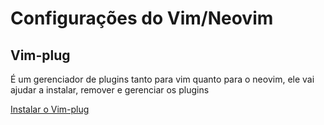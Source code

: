 # Configurações do Vim/Neovim

## Vim-plug
<p>É um gerenciador de plugins tanto para vim quanto para o neovim, ele vai ajudar a instalar, remover e gerenciar os plugins</p>

[Instalar o Vim-plug](https://github.com/junegunn/vim-plug#installation)
